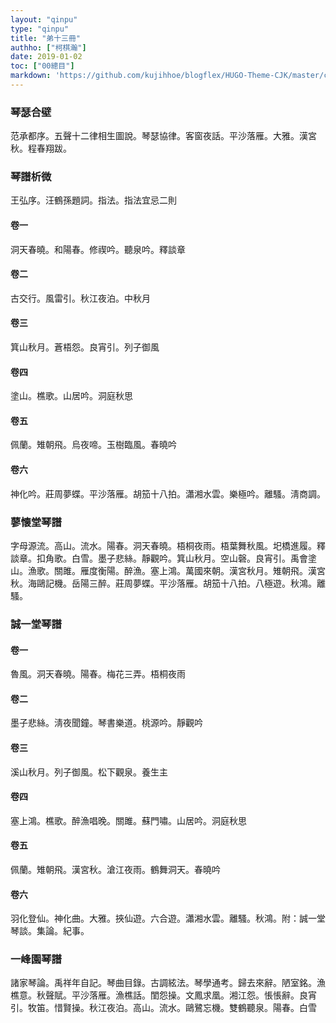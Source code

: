 ```yaml
---
layout: "qinpu"
type: "qinpu"
title: "弟十三冊"
authho: ["柯棋瀚"]
date: 2019-01-02
toc: ["00總目"]
markdown: 'https://github.com/kujihhoe/blogflex/HUGO-Theme-CJK/master/content/qinpu/00table/13.md'
---
```


### 琴瑟合壁

范承都序。五聲十二律相生圖說。琴瑟協律。客窗夜話。平沙落雁。大雅。漢宮秋。程春翔跋。

### 琴譜析微

王弘序。汪鶴孫題詞。指法。指法宜忌二則

#### 卷一

洞天春曉。和陽春。修禊吟。聽泉吟。釋談章

#### 卷二

古交行。風雷引。秋江夜泊。中秋月

#### 卷三

箕山秋月。蒼梧怨。良宵引。列子御風

#### 卷四

塗山。樵歌。山居吟。洞庭秋思

#### 卷五

佩蘭。雉朝飛。烏夜啼。玉樹臨風。春曉吟

#### 卷六

神化吟。莊周夢蝶。平沙落雁。胡笳十八拍。瀟湘水雲。樂極吟。離騷。淸商調。

### 蓼懐堂琴譜

字母源流。高山。流水。陽春。洞天春曉。梧桐夜雨。梧葉舞秋風。圯橋進履。釋談章。扣角歌。白雪。墨子悲絲。靜觀吟。箕山秋月。空山磬。良宵引。禹會塗山。漁歌。關雎。雁度衡陽。醉漁。塞上鴻。萬國來朝。漢宮秋月。雉朝飛。漢宮秋。海鷗記機。岳陽三醉。莊周夢蝶。平沙落雁。胡笳十八拍。八極遊。秋鴻。離騷。

### 誠一堂琴譜

#### 卷一

魯風。洞天春曉。陽春。梅花三弄。梧桐夜雨

#### 卷二

墨子悲絲。淸夜聞鐘。琴書樂道。桃源吟。靜觀吟

#### 卷三

溪山秋月。列子御風。松下觀泉。養生主

#### 卷四

塞上鴻。樵歌。醉漁唱晚。關雎。蘇門嘯。山居吟。洞庭秋思

#### 卷五

佩蘭。雉朝飛。漢宮秋。滄江夜雨。鶴舞洞天。春曉吟

#### 卷六

羽化登仙。神化曲。大雅。挾仙遊。六合遊。瀟湘水雲。離騷。秋鴻。附：誠一堂琴談。集論。紀事。

### 一峰園琴譜

諸家琴論。禹祥年自記。琴曲目錄。古調絃法。琴學通考。歸去來辭。陋室銘。漁樵意。秋聲賦。平沙落雁。漁樵話。閨怨操。文鳳求凰。湘江怨。悵悵辭。良宵引。牧笛。惜賢操。秋江夜泊。高山。流水。鷗鷺忘機。雙鶴聽泉。陽春。白雪
